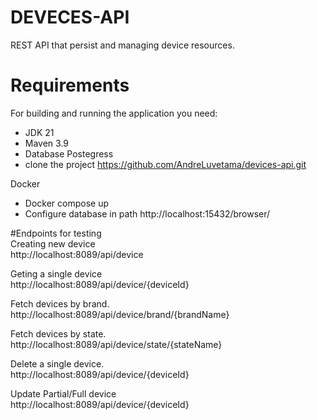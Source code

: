 
# DEVECES-API

 REST API that persist and managing device resources.

# **Requirements** <br>

For building and running the application you need:      
- JDK 21 <br>
- Maven 3.9 <br>
- Database Postegress
- clone the project https://github.com/AndreLuvetama/devices-api.git

Docker  
- Docker compose up
- Configure database in path http://localhost:15432/browser/

#Endpoints for testing  
Creating new device  
http://localhost:8089/api/device

Geting a single device  
http://localhost:8089/api/device/{deviceId}

Fetch devices by brand.    
http://localhost:8089/api/device/brand/{brandName}     

Fetch devices by state.           
http://localhost:8089/api/device/state/{stateName}     

Delete a single device.              
http://localhost:8089/api/device/{deviceId} 

Update Partial/Full device    
http://localhost:8089/api/device/{deviceId}





